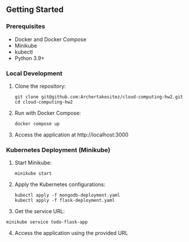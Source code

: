 ## Getting Started

### Prerequisites

- Docker and Docker Compose
- Minikube
- kubectl
- Python 3.9+

### Local Development

1. Clone the repository:
   ```
   git clone git@github.com:Archertakesitez/cloud-computing-hw2.git
   cd cloud-computing-hw2
   ```

2. Run with Docker Compose:
   ```
   docker compose up
   ```

3. Access the application at http://localhost:3000

### Kubernetes Deployment (Minikube)

1. Start Minikube:
   ```
   minikube start
   ```

2. Apply the Kubernetes configurations:
   ```
   kubectl apply -f mongodb-deployment.yaml
   kubectl apply -f flask-deployment.yaml
   ```

3. Get the service URL:
```
minikube service todo-flask-app
```

4. Access the application using the provided URL